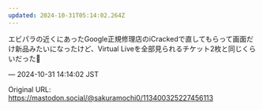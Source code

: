 ```yaml
---
updated: 2024-10-31T05:14:02.264Z
---
```


<p>エビパラの近くにあったGoogle正規修理店のiCrackedで直してもらって画面だけ新品みたいになったけど、Virtual Liveを全部見られるチケット2枚と同じくらいだった💸</p>

&mdash; 2024-10-31 14:14:02 JST

Original URL: https://mastodon.social/@sakuramochi0/113400325227456113

